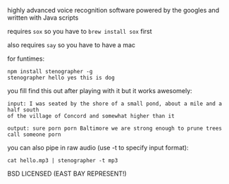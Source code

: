 highly advanced voice recognition software powered by the googles and written with Java scripts

requires `sox` so you have to `brew install sox` first

also requires `say` so you have to have a mac

for funtimes:

    npm install stenographer -g
    stenographer hello yes this is dog
    
you fill find this out after playing with it but it works awesomely:

    input: I was seated by the shore of a small pond, about a mile and a half south
    of the village of Concord and somewhat higher than it

    output: sure porn porn Baltimore we are strong enough to prune trees call someone porn

you can also pipe in raw audio (use -t to specify input format):

    cat hello.mp3 | stenographer -t mp3

BSD LICENSED (EAST BAY REPRESENT!)